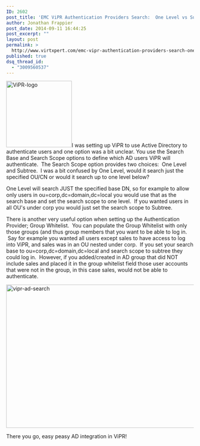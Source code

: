 ```yaml
---
ID: 2602
post_title: 'EMC ViPR Authentication Providers Search:  One Level vs Subtree'
author: Jonathan Frappier
post_date: 2014-09-11 16:44:25
post_excerpt: ""
layout: post
permalink: >
  http://www.virtxpert.com/emc-vipr-authentication-providers-search-one-level-vs-subtree/
published: true
dsq_thread_id:
  - "3009560537"
---
```

<a href="http://www.virtxpert.com/wp-content/uploads/2014/09/ViPR-logo.png"><img class="alignleft  wp-image-2604" src="http://www.virtxpert.com/wp-content/uploads/2014/09/ViPR-logo.png" alt="ViPR-logo" width="176" height="178" /></a>I was setting up ViPR to use Active Directory to authenticate users and one option was a bit unclear. You use the Search Base and Search Scope options to define which AD users ViPR will authenticate.  The Search Scope option provides two choices:  One Level and Subtree.  I was a bit confused by One Level, would it search just the specified OU/CN or would it search up to one level below?

One Level will search JUST the specified base DN, so for example to allow only users in ou=corp,dc=domain,dc=local you would use that as the search base and set the search scope to one level.  If you wanted users in all OU's under corp you would just set the search scope to Subtree.

There is another very useful option when setting up the Authentication Provider; Group Whitelist.  You can populate the Group Whitelist with only those groups (and thus group members that you want to be able to log in.  Say for example you wanted all users except sales to have access to log into ViPR, and sales was in an OU nested under corp.  If you set your search base to ou=corp,dc=domain,dc=local and search scope to subtree they could log in.  However, if you added/created in AD group that did NOT include sales and placed it in the group whitelist field those user accounts that were not in the group, in this case sales, would not be able to authenticate.

<a href="http://www.virtxpert.com/wp-content/uploads/2014/09/vipr-ad-search.jpg"><img class="aligncenter size-full wp-image-2603" src="http://www.virtxpert.com/wp-content/uploads/2014/09/vipr-ad-search.jpg" alt="vipr-ad-search" width="702" height="384" /></a>

There you go, easy peasy AD integration in ViPR!